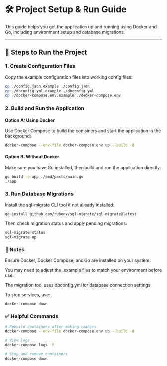# 🛠 Project Setup & Run Guide

This guide helps you get the application up and running using Docker and Go, including environment setup and database migrations.

---

## 🚀 Steps to Run the Project

### 1. Create Configuration Files

Copy the example configuration files into working config files:

```bash
cp ./config.json.example ./config.json
cp ./dbconfig.yml.example ./dbconfig.yml
cp ./docker-compose.env.example ./docker-compose.env
```

### 2. Build and Run the Application

#### Option A: Using Docker

Use Docker Compose to build the containers and start the application in the background:

```bash
docker-compose --env-file docker-compose.env up --build -d
```

#### Option B: Without Docker

Make sure you have Go installed, then build and run the application directly:

```bash
go build -o app ./cmd/posts/main.go
./app
```

### 3. Run Database Migrations

Install the sql-migrate CLI tool if not already installed:

```bash
go install github.com/rubenv/sql-migrate/sql-migrate@latest
```

Then check migration status and apply pending migrations:

```bash
sql-migrate status
sql-migrate up
```

### 📝 Notes

Ensure Docker, Docker Compose, and Go are installed on your system.

You may need to adjust the .example files to match your environment before use.

The migration tool uses dbconfig.yml for database connection settings.

To stop services, use:

```bash
docker-compose down
```

### ✅ Helpful Commands

```bash
# Rebuild containers after making changes
docker-compose --env-file docker-compose.env up --build -d

# View logs
docker-compose logs -f

# Stop and remove containers
docker-compose down
```